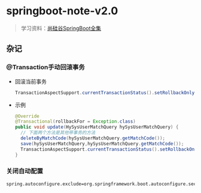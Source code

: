 # springboot-note-v2.0

> 学习资料：[尚硅谷SpringBoot全集](https://www.bilibili.com/video/av23478787/?p=4) 

## 杂记

### @Transaction手动回滚事务

+ 回滚当前事务

  ```java
  TransactionAspectSupport.currentTransactionStatus().setRollbackOnly();
  ```

+ 示例

  ```java
  @Override
  @Transactional(rollbackFor = Exception.class)
  public void update(HySysUserMatchQuery hySysUserMatchQuery) {
    // 下面两个方法是其他带事务的方法
    deleteByMatchCode(hySysUserMatchQuery.getMatchCode());
    save(hySysUserMatchQuery,hySysUserMatchQuery.getMatchCode());
    TransactionAspectSupport.currentTransactionStatus().setRollbackOnly();
  }
  ```

### 关闭自动配置

```properties
spring.autoconfigure.exclude=org.springframework.boot.autoconfigure.security.servlet.SecurityAutoConfiguration
```

